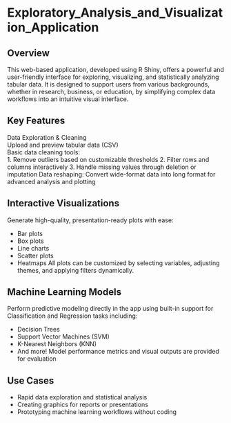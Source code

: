 # Exploratory_Analysis_and_Visualization_Application

## Overview
This web-based application, developed using R Shiny, offers a powerful and user-friendly interface for exploring, visualizing, and statistically analyzing tabular data. It is designed to support users from various backgrounds, whether in research, business, or education, by simplifying complex data workflows into an intuitive visual interface.

## Key Features
Data Exploration & Cleaning <br>
Upload and preview tabular data (CSV) <br>
Basic data cleaning tools: <br>
	1. Remove outliers based on customizable thresholds
	2.  Filter rows and columns interactively
	3. Handle missing values through deletion or imputation
Data reshaping: Convert wide-format data into long format for advanced analysis and plotting

## Interactive Visualizations
Generate high-quality, presentation-ready plots with ease:
- Bar plots
- Box plots
- Line charts
- Scatter plots
- Heatmaps
All plots can be customized by selecting variables, adjusting themes, and applying filters dynamically.

## Machine Learning Models
Perform predictive modeling directly in the app using built-in support for Classification and Regression tasks including:
- Decision Trees
- Support Vector Machines (SVM)
- K-Nearest Neighbors (KNN)
- And more!
Model performance metrics and visual outputs are provided for evaluation

## Use Cases
- Rapid data exploration and statistical analysis
- Creating graphics for reports or presentations
- Prototyping machine learning workflows without coding

 

